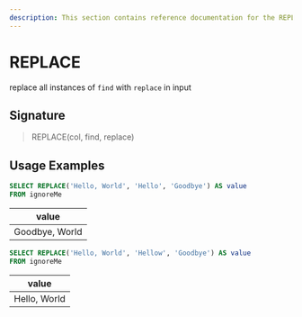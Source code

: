 ```yaml
---
description: This section contains reference documentation for the REPLACE function.
---
```


# REPLACE

replace all instances of `find` with `replace` in input

## Signature

> REPLACE(col, find, replace)

## Usage Examples

```sql
SELECT REPLACE('Hello, World', 'Hello', 'Goodbye') AS value
FROM ignoreMe
```

| value   | 
| ------------- |
| Goodbye, World |


```sql
SELECT REPLACE('Hello, World', 'Hellow', 'Goodbye') AS value
FROM ignoreMe
```

| value   | 
| ------------- |
| Hello, World |

